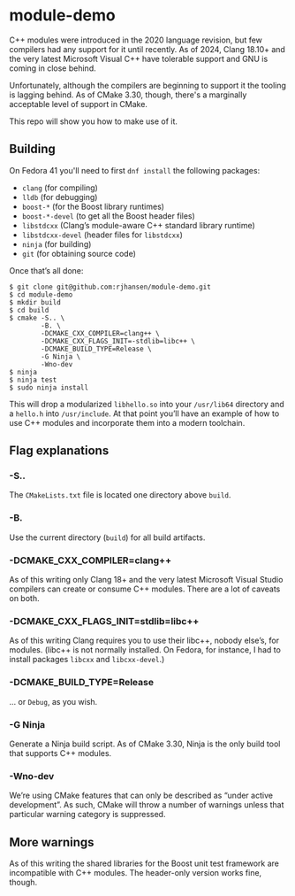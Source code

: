 # module-demo
C++ modules were introduced in the 2020 language revision, but few compilers
had any support for it until recently. As of 2024, Clang 18.10+ and the
very latest Microsoft Visual C++ have tolerable support and GNU is coming in
close behind.

Unfortunately, although the compilers are beginning to support it the tooling
is lagging behind.  As of CMake 3.30, though, there's a marginally acceptable
level of support in CMake.

This repo will show you how to make use of it.

## Building
On Fedora 41 you'll need to first `dnf install` the following packages:

* `clang` (for compiling)
* `lldb` (for debugging)
* `boost-*` (for the Boost library runtimes)
* `boost-*-devel` (to get all the Boost header files)
* `libstdcxx` (Clang’s module-aware C++ standard library runtime)
* `libstdcxx-devel` (header files for `libstdcxx`)
* `ninja` (for building)
* `git` (for obtaining source code)

Once that’s all done:

```
$ git clone git@github.com:rjhansen/module-demo.git
$ cd module-demo
$ mkdir build
$ cd build
$ cmake -S.. \
        -B. \
        -DCMAKE_CXX_COMPILER=clang++ \
        -DCMAKE_CXX_FLAGS_INIT=-stdlib=libc++ \
        -DCMAKE_BUILD_TYPE=Release \
        -G Ninja \
        -Wno-dev
$ ninja
$ ninja test
$ sudo ninja install
```

This will drop a modularized `libhello.so` into your `/usr/lib64`
directory and a `hello.h` into `/usr/include`.  At that point you’ll
have an example of how to use C++ modules and incorporate them into
a modern toolchain.

## Flag explanations

### -S..
The `CMakeLists.txt` file is located one directory above `build`.

### -B.
Use the current directory (`build`) for all build artifacts.

### -DCMAKE_CXX_COMPILER=clang++
As of this writing only Clang 18+ and the very latest Microsoft
Visual Studio compilers can create or consume C++ modules.  There are a
lot of caveats on both.

### -DCMAKE_CXX_FLAGS_INIT=stdlib=libc++
As of this writing Clang requires you to use their libc++, nobody
else’s, for modules. (libc++ is not normally installed.  On Fedora, for
instance, I had to install packages `libcxx` and `libcxx-devel`.)

### -DCMAKE_BUILD_TYPE=Release
… or `Debug`, as you wish.

### -G Ninja
Generate a Ninja build script.  As of CMake 3.30, Ninja is the only
build tool that supports C++ modules.

### -Wno-dev
We’re using CMake features that can only be described as “under active
development”.  As such, CMake will throw a number of warnings unless
that particular warning category is suppressed.

## More warnings
As of this writing the shared libraries for the Boost unit test
framework are incompatible with C++ modules.  The header-only version
works fine, though.